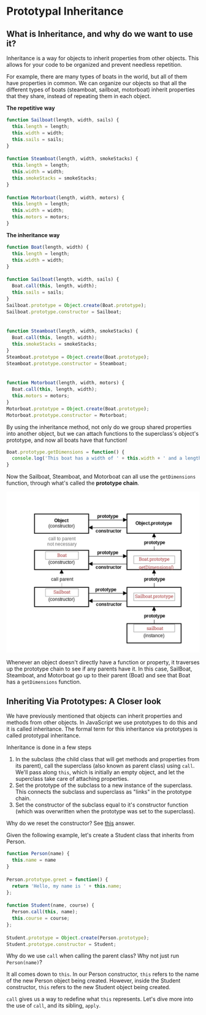 # Prototypal Inheritance

## What is Inheritance, and why do we want to use it?

Inheritance is a way for objects to inherit properties from other objects. This allows for your code to be organized and prevent needless repetition.

For example, there are many types of boats in the world, but all of them have properties in common. We can organize our objects so that all the different types of boats \(steamboat, sailboat, motorboat\) inherit properties that they share, instead of repeating them in each object.

**The repetitive way**

```javascript
function Sailboat(length, width, sails) {
  this.length = length;
  this.width = width;
  this.sails = sails;
}

function Steamboat(length, width, smokeStacks) {
  this.length = length;
  this.width = width;
  this.smokeStacks = smokeStacks;
}

function Motorboat(length, width, motors) {
  this.length = length;
  this.width = width;
  this.motors = motors;
}
```

**The inheritance way**

```javascript
function Boat(length, width) {
  this.length = length;
  this.width = width;
}

function Sailboat(length, width, sails) {
  Boat.call(this, length, width);
  this.sails = sails;
}
Sailboat.prototype = Object.create(Boat.prototype);
Sailboat.prototype.constructor = Sailboat;


function Steamboat(length, width, smokeStacks) {
  Boat.call(this, length, width);
  this.smokeStacks = smokeStacks;
}
Steamboat.prototype = Object.create(Boat.prototype);
Steamboat.prototype.constructor = Steamboat;


function Motorboat(length, width, motors) {
  Boat.call(this, length, width);
  this.motors = motors;
}
Motorboat.prototype = Object.create(Boat.prototype);
Motorboat.prototype.constructor = Motorboat;
```

By using the inheritance method, not only do we group shared properties into another object, but we can attach functions to the superclass's object's prototype, and now all boats have that function!

```javascript
Boat.prototype.getDimensions = function() {
  console.log('This boat has a width of ' + this.width + ' and a length of ' + this.length);
}
```

Now the Sailboat, Steamboat, and Motorboat can all use the `getDimensions` function, through what's called the **prototype chain**.

![Prototype Chain](../../.gitbook/assets/prototype-chain.jpg)

Whenever an object doesn't directly have a function or property, it traverses up the prototype chain to see if any parents have it. In this case, SailBoat, Steamboat, and Motorboat go up to their parent \(Boat\) and see that Boat has a `getDimensions` function.

## Inheriting Via Prototypes: A Closer look

We have previously mentioned that objects can inherit properties and methods from other objects. In JavaScript we use prototypes to do this and it is called inheritance. The formal term for this inheritance via prototypes is called prototypal inheritance.

Inheritance is done in a few steps

1. In the subclass \(the child class that will get methods and properties from its parent\), call the superclass \(also known as parent class\) using `call`. We'll pass along `this`, which is initially an empty object, and let the superclass take care of attaching properties.
2. Set the prototype of the subclass to a new instance of the superclass. This connects the subclass and superclass as "links" in the prototype chain.
3. Set the constructor of the subclass equal to it's constructor function \(which was overwritten when the prototype was set to the superclass\).

Why do we reset the constructor? See [this](http://stackoverflow.com/questions/8453887/why-is-it-necessary-to-set-the-prototype-constructor) answer.

Given the following example, let's create a Student class that inherits from Person.

```javascript
function Person(name) {
  this.name = name
}

Person.prototype.greet = function() {
  return 'Hello, my name is ' + this.name;
};

function Student(name, course) {
  Person.call(this, name);
  this.course = course;
};

Student.prototype = Object.create(Person.prototype);
Student.prototype.constructor = Student;
```

Why do we use `call` when calling the parent class? Why not just run `Person(name)`?

It all comes down to `this`. In our Person constructor, `this` refers to the name of the new Person object being created. However, inside the Student constructor, `this` refers to the new Student object being created.

`call` gives us a way to redefine what `this` represents. Let's dive more into the use of `call`, and its sibling, `apply`.

